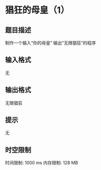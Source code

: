 # 猖狂的母皇（1）

## 题目描述

制作一个输入“你的母皇”
输出“无限猖狂”的程序

## 输入格式

无

## 输出格式

无限猖狂

## 提示

无

## 时空限制

时间限制: 1000 ms
内存限制: 128 MB
